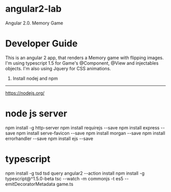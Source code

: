 # angular2-lab
Angular 2.0. Memory Game

Developer Guide
==============

This is an angular 2 app, that renders a Memory game with flipping images.<br/>
I'm using typescript 1.5 for Game's @Component, @View and injectables objects. I'm also using Jquery for CSS animations.<br/>

1. Install nodej and npm
--------------
https://nodejs.org/

# node js server
npm install -g http-server
npm install requirejs --save
npm install express --save
npm install serve-favicon --save
npm install morgan --save
npm install errorhandler --save
npm install ejs --save

# typescript
npm install -g tsd
tsd query angular2 --action install
npm install -g typescript@^1.5.0-beta
tsc --watch -m commonjs -t es5 --emitDecoratorMetadata game.ts